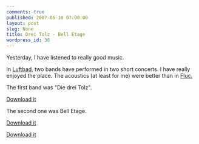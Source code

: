 ```yaml
---
comments: true
published: 2007-05-10 07:00:00
layout: post
slug: None
title: Drei Tolz - Bell Etage
wordpress_id: 38
---
```


Yesterday, I have listened to really good music.

In [Luftbad](http://www.luftbad.at/), two bands have performed in two short concerts.
I have really enjoyed the place. The acoustics (at least for me) were better than in [Fluc.](http://basetta.pupazzo.org/blog/2007/apr/19/concert-fluc-vienna/)



The first band was "Die drei Tolz".




[Download it](/images/posts/diedreitolz.avi)





The second one was Bell Etage.




[Download it](/images/posts/belletage1.avi)







[Download it](/images/posts/belletage2.avi)




